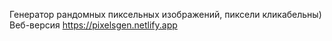 Генератор рандомных пиксельных изображений, пиксели кликабельны)
Веб-версия https://pixelsgen.netlify.app
